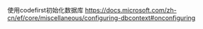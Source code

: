 使用codefirst初始化数据库
https://docs.microsoft.com/zh-cn/ef/core/miscellaneous/configuring-dbcontext#onconfiguring